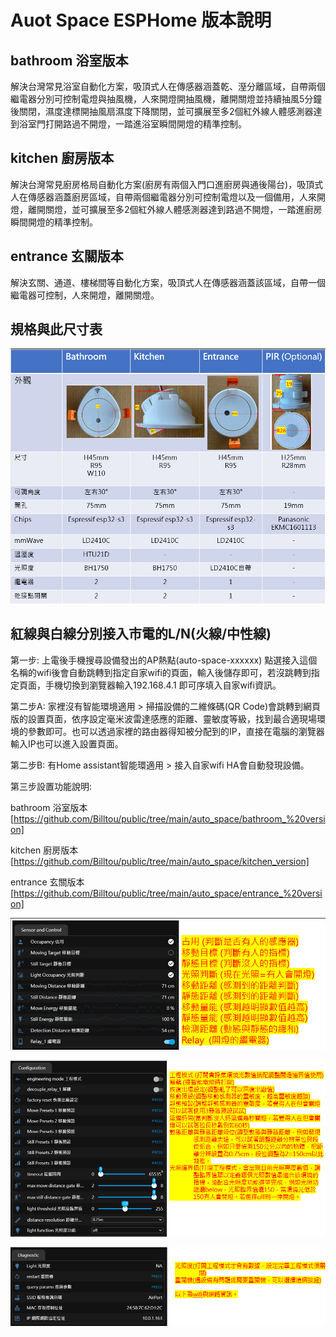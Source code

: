 # Auot Space ESPHome 版本說明

## bathroom 浴室版本

解決台灣常見浴室自動化方案，吸頂式人在傳感器涵蓋乾、溼分離區域，自帶兩個繼電器分別可控制電燈與抽風機，人來開燈開抽風機，離開關燈並持續抽風5分鐘後關閉，濕度達標開抽風扇濕度下降關閉，並可擴展至多2個紅外線人體感測器達到浴室門打開路過不開燈，一踏進浴室瞬間開燈的精準控制。

## kitchen 廚房版本

解決台灣常見廚房格局自動化方案(廚房有兩個入門口進廚房與通後陽台)，吸頂式人在傳感器涵蓋廚房區域，自帶兩個繼電器分別可控制電燈以及一個備用，人來開燈，離開關燈，並可擴展至多2個紅外線人體感測器達到路過不開燈，一踏進廚房瞬間開燈的精準控制。

## entrance 玄關版本

解決玄關、通道、樓梯間等自動化方案，吸頂式人在傳感器涵蓋該區域，自帶一個繼電器可控制，人來開燈，離開關燈。

## 規格與此尺寸表

![Mosquitto_broker](/auto_space/image/134954.png)



## 紅線與白線分別接入市電的L/N(火線/中性線)

第一步: 上電後手機搜尋設備發出的AP熱點(auto-space-xxxxxx) 點選接入這個名稱的wifi後會自動跳轉到指定自家wifi的頁面，輸入後儲存即可，若沒跳轉到指定頁面，手機切換到瀏覽器輸入192.168.4.1 即可序填入自家wifi資訊。

第二步A: 家裡沒有智能環境適用 > 掃描設備的二維條碼(QR Code)會跳轉到網頁版的設置頁面，依序設定毫米波雷達感應的距離、靈敏度等級，找到最合適現場環境的參數即可。也可以透過家裡的路由器得知被分配到的IP，直接在電腦的瀏覽器輸入IP也可以進入設置頁面。

第二步B: 有Home assistant智能環適用 > 接入自家wifi HA會自動發現設備。

第三步設置功能說明:

bathroom 浴室版本 [https://github.com/Billtou/public/tree/main/auto_space/bathroom_%20version]

kitchen 廚房版本 [https://github.com/Billtou/public/tree/main/auto_space/kitchen_version]

entrance 玄關版本 [https://github.com/Billtou/public/tree/main/auto_space/entrance_%20version]


![Mosquitto_broker](/auto_space/image/165548.png)

![Mosquitto_broker](/auto_space/image/165724.png)

![Mosquitto_broker](/auto_space/image/170029.png)

